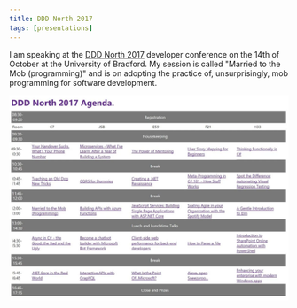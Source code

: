 ```yaml
---
title: DDD North 2017
tags: [presentations]
---
```


I am speaking at the <a href="http://dddnorth.co.uk/">DDD North 2017</a> developer conference
on the 14th of October at the University of Bradford. My session is called "Married to the Mob (programming)"
and is on adopting the practice of, unsurprisingly, mob programming for software development.

<img src="/img/posts/dddnorth-2017/dddnorth-2017-programme.webp" alt="programme" class="u-max-full-width" />
